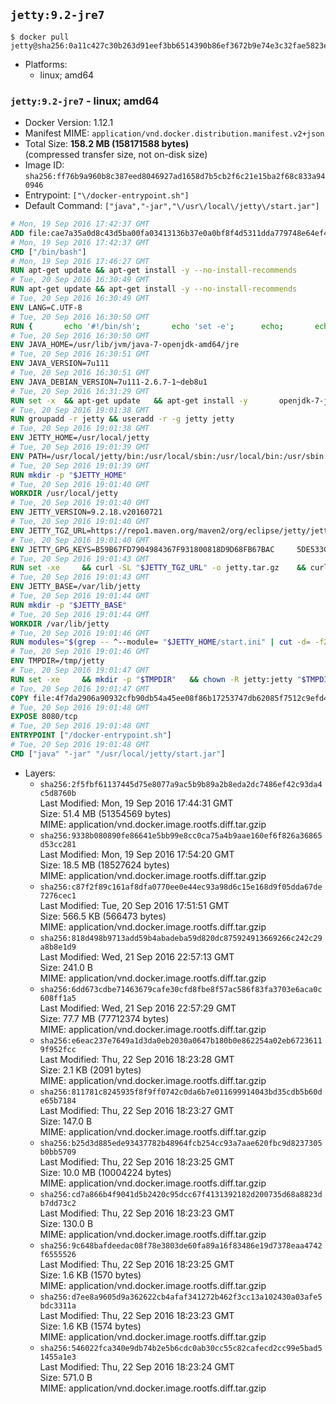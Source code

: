 ## `jetty:9.2-jre7`

```console
$ docker pull jetty@sha256:0a11c427c30b263d91eef3bb6514390b86ef3672b9e74e3c32fae5823e64d333
```

-	Platforms:
	-	linux; amd64

### `jetty:9.2-jre7` - linux; amd64

-	Docker Version: 1.12.1
-	Manifest MIME: `application/vnd.docker.distribution.manifest.v2+json`
-	Total Size: **158.2 MB (158171588 bytes)**  
	(compressed transfer size, not on-disk size)
-	Image ID: `sha256:ff76b9a960b8c387eed8046927ad1658d7b5cb2f6c21e15ba2f68c833a940946`
-	Entrypoint: `["\/docker-entrypoint.sh"]`
-	Default Command: `["java","-jar","\/usr\/local\/jetty\/start.jar"]`

```dockerfile
# Mon, 19 Sep 2016 17:42:37 GMT
ADD file:cae7a35a0d8c43d5ba00fa03413136b37e0a0bf8f4d5311dda779748e64ef425 in / 
# Mon, 19 Sep 2016 17:42:37 GMT
CMD ["/bin/bash"]
# Mon, 19 Sep 2016 17:46:27 GMT
RUN apt-get update && apt-get install -y --no-install-recommends 		ca-certificates 		curl 		wget 	&& rm -rf /var/lib/apt/lists/*
# Tue, 20 Sep 2016 16:30:49 GMT
RUN apt-get update && apt-get install -y --no-install-recommends 		bzip2 		unzip 		xz-utils 	&& rm -rf /var/lib/apt/lists/*
# Tue, 20 Sep 2016 16:30:49 GMT
ENV LANG=C.UTF-8
# Tue, 20 Sep 2016 16:30:50 GMT
RUN { 		echo '#!/bin/sh'; 		echo 'set -e'; 		echo; 		echo 'dirname "$(dirname "$(readlink -f "$(which javac || which java)")")"'; 	} > /usr/local/bin/docker-java-home 	&& chmod +x /usr/local/bin/docker-java-home
# Tue, 20 Sep 2016 16:30:50 GMT
ENV JAVA_HOME=/usr/lib/jvm/java-7-openjdk-amd64/jre
# Tue, 20 Sep 2016 16:30:51 GMT
ENV JAVA_VERSION=7u111
# Tue, 20 Sep 2016 16:30:51 GMT
ENV JAVA_DEBIAN_VERSION=7u111-2.6.7-1~deb8u1
# Tue, 20 Sep 2016 16:31:29 GMT
RUN set -x 	&& apt-get update 	&& apt-get install -y 		openjdk-7-jre-headless="$JAVA_DEBIAN_VERSION" 	&& rm -rf /var/lib/apt/lists/* 	&& [ "$JAVA_HOME" = "$(docker-java-home)" ]
# Tue, 20 Sep 2016 19:01:38 GMT
RUN groupadd -r jetty && useradd -r -g jetty jetty
# Tue, 20 Sep 2016 19:01:38 GMT
ENV JETTY_HOME=/usr/local/jetty
# Tue, 20 Sep 2016 19:01:39 GMT
ENV PATH=/usr/local/jetty/bin:/usr/local/sbin:/usr/local/bin:/usr/sbin:/usr/bin:/sbin:/bin
# Tue, 20 Sep 2016 19:01:39 GMT
RUN mkdir -p "$JETTY_HOME"
# Tue, 20 Sep 2016 19:01:40 GMT
WORKDIR /usr/local/jetty
# Tue, 20 Sep 2016 19:01:40 GMT
ENV JETTY_VERSION=9.2.18.v20160721
# Tue, 20 Sep 2016 19:01:40 GMT
ENV JETTY_TGZ_URL=https://repo1.maven.org/maven2/org/eclipse/jetty/jetty-distribution/9.2.18.v20160721/jetty-distribution-9.2.18.v20160721.tar.gz
# Tue, 20 Sep 2016 19:01:40 GMT
ENV JETTY_GPG_KEYS=B59B67FD7904984367F931800818D9D68FB67BAC 	5DE533CB43DAF8BC3E372283E7AE839CD7C58886
# Tue, 20 Sep 2016 19:01:43 GMT
RUN set -xe 	&& curl -SL "$JETTY_TGZ_URL" -o jetty.tar.gz 	&& curl -SL "$JETTY_TGZ_URL.asc" -o jetty.tar.gz.asc 	&& export GNUPGHOME="$(mktemp -d)" 	&& for key in $JETTY_GPG_KEYS; do 		gpg --keyserver ha.pool.sks-keyservers.net --recv-keys "$key"; done 	&& gpg --batch --verify jetty.tar.gz.asc jetty.tar.gz 	&& rm -r "$GNUPGHOME" 	&& tar -xvf jetty.tar.gz --strip-components=1 	&& sed -i '/jetty-logging/d' etc/jetty.conf 	&& rm -fr demo-base javadoc 	&& rm jetty.tar.gz*
# Tue, 20 Sep 2016 19:01:43 GMT
ENV JETTY_BASE=/var/lib/jetty
# Tue, 20 Sep 2016 19:01:44 GMT
RUN mkdir -p "$JETTY_BASE"
# Tue, 20 Sep 2016 19:01:44 GMT
WORKDIR /var/lib/jetty
# Tue, 20 Sep 2016 19:01:46 GMT
RUN modules="$(grep -- ^--module= "$JETTY_HOME/start.ini" | cut -d= -f2 | paste -d, -s)" 	&& set -xe 	&& java -jar "$JETTY_HOME/start.jar" --add-to-startd="$modules,setuid"
# Tue, 20 Sep 2016 19:01:46 GMT
ENV TMPDIR=/tmp/jetty
# Tue, 20 Sep 2016 19:01:47 GMT
RUN set -xe 	&& mkdir -p "$TMPDIR" 	&& chown -R jetty:jetty "$TMPDIR" "$JETTY_BASE"
# Tue, 20 Sep 2016 19:01:47 GMT
COPY file:4f7da2906a90932cfb90db54a45ee08f86b17253747db62085f7512c9efd46ad in / 
# Tue, 20 Sep 2016 19:01:48 GMT
EXPOSE 8080/tcp
# Tue, 20 Sep 2016 19:01:48 GMT
ENTRYPOINT ["/docker-entrypoint.sh"]
# Tue, 20 Sep 2016 19:01:48 GMT
CMD ["java" "-jar" "/usr/local/jetty/start.jar"]
```

-	Layers:
	-	`sha256:2f5fbf61137445d75e8077a9ac5b9b89a2b8eda2dc7486ef42c93da4c5d8760b`  
		Last Modified: Mon, 19 Sep 2016 17:44:31 GMT  
		Size: 51.4 MB (51354569 bytes)  
		MIME: application/vnd.docker.image.rootfs.diff.tar.gzip
	-	`sha256:9338b080890fe86641e5bb99e8cc0ca75a4b9aae160ef6f826a36865d53cc281`  
		Last Modified: Mon, 19 Sep 2016 17:54:20 GMT  
		Size: 18.5 MB (18527624 bytes)  
		MIME: application/vnd.docker.image.rootfs.diff.tar.gzip
	-	`sha256:c87f2f89c161af8dfa0770ee0e44ec93a98d6c15e168d9f05dda67de7276cec1`  
		Last Modified: Tue, 20 Sep 2016 17:51:51 GMT  
		Size: 566.5 KB (566473 bytes)  
		MIME: application/vnd.docker.image.rootfs.diff.tar.gzip
	-	`sha256:818d498b9713add59b4abadeba59d820dc875924913669266c242c29a8b8e1d9`  
		Last Modified: Wed, 21 Sep 2016 22:57:13 GMT  
		Size: 241.0 B  
		MIME: application/vnd.docker.image.rootfs.diff.tar.gzip
	-	`sha256:6dd673cdbe71463679cafe30cfd8fbe8f57ac586f83fa3703e6aca0c608ff1a5`  
		Last Modified: Wed, 21 Sep 2016 22:57:29 GMT  
		Size: 77.7 MB (77712374 bytes)  
		MIME: application/vnd.docker.image.rootfs.diff.tar.gzip
	-	`sha256:e6eac237e7649a1d3da0eb2030a0647b180b0e862254a02eb67236119f952fcc`  
		Last Modified: Thu, 22 Sep 2016 18:23:28 GMT  
		Size: 2.1 KB (2091 bytes)  
		MIME: application/vnd.docker.image.rootfs.diff.tar.gzip
	-	`sha256:811781c8245935f8f9ff0742c0da6b7e011699914043bd35cdb5b60de65b7184`  
		Last Modified: Thu, 22 Sep 2016 18:23:27 GMT  
		Size: 147.0 B  
		MIME: application/vnd.docker.image.rootfs.diff.tar.gzip
	-	`sha256:b25d3d885ede93437782b48964fcb254cc93a7aae620fbc9d8237305b0bb5709`  
		Last Modified: Thu, 22 Sep 2016 18:23:25 GMT  
		Size: 10.0 MB (10004224 bytes)  
		MIME: application/vnd.docker.image.rootfs.diff.tar.gzip
	-	`sha256:cd7a866b4f9041d5b2420c95dcc67f4131392182d200735d68a8823db7dd73c2`  
		Last Modified: Thu, 22 Sep 2016 18:23:23 GMT  
		Size: 130.0 B  
		MIME: application/vnd.docker.image.rootfs.diff.tar.gzip
	-	`sha256:9c648bafdeedac08f78e3803de60fa89a16f83486e19d7378eaa4742f6555526`  
		Last Modified: Thu, 22 Sep 2016 18:23:25 GMT  
		Size: 1.6 KB (1570 bytes)  
		MIME: application/vnd.docker.image.rootfs.diff.tar.gzip
	-	`sha256:d7ee8a9605d9a362622cb4afaf341272b462f3cc13a102430a03afe5bdc3311a`  
		Last Modified: Thu, 22 Sep 2016 18:23:23 GMT  
		Size: 1.6 KB (1574 bytes)  
		MIME: application/vnd.docker.image.rootfs.diff.tar.gzip
	-	`sha256:546022fca340e9db74b2e5b6cdc0ab30cc55c82cafecd2cc99e5bad51455a1e3`  
		Last Modified: Thu, 22 Sep 2016 18:23:24 GMT  
		Size: 571.0 B  
		MIME: application/vnd.docker.image.rootfs.diff.tar.gzip
